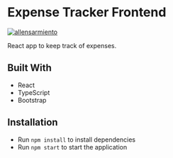 # Expense Tracker Frontend

[![allensarmiento](https://circleci.com/gh/allensarmiento/expense-tracker-frontend.svg?style=shield)](<LINK>)

React app to keep track of expenses.

## Built With

- React
- TypeScript
- Bootstrap


## Installation

- Run `npm install` to install dependencies
- Run `npm start` to start the application
